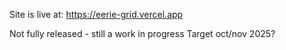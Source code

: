 Site is live at: https://eerie-grid.vercel.app

Not fully released - still a work in progress
Target oct/nov 2025?
